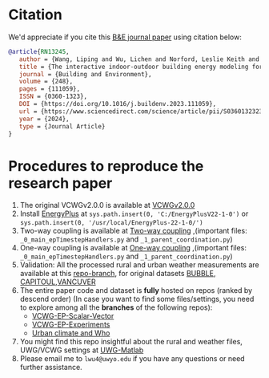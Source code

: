 # Citation

We'd appreciate if you cite this [B&E journal paper](https://www.sciencedirect.com/science/article/pii/S0360132323010867) using citation below:

```bibtex
@article{RN13245,
   author = {Wang, Liping and Wu, Lichen and Norford, Leslie Keith and Aliabadi, Amir A. and Lee, Edwin},
   title = {The interactive indoor-outdoor building energy modeling for enhancing the predictions of urban microclimates and building energy demands},
   journal = {Building and Environment},
   volume = {248},
   pages = {111059},
   ISSN = {0360-1323},
   DOI = {https://doi.org/10.1016/j.buildenv.2023.111059},
   url = {https://www.sciencedirect.com/science/article/pii/S0360132323010867},
   year = {2024},
   type = {Journal Article}
}
```

# Procedures to reproduce the research paper 

1. The original VCWGv2.0.0 is available at [VCWGv2.0.0](https://github.com/AmirAAliabadi/VCWGv2.0.0)
2. Install [EnergyPlus](https://github.com/NREL/EnergyPlus/releases/tag/v22.1.0) at `sys.path.insert(0, 'C:/EnergyPlusV22-1-0')` or `sys.path.insert(0, '/usr/local/EnergyPlus-22-1-0/')`
3. Two-way coupling is available at [Two-way coupling](https://github.com/xixihaha1995/VCWG_EP_Scalar_Vector/tree/vector) ,(important files: `_0_main_epTimestepHandlers.py` and `_1_parent_coordination.py`)
4. One-way coupling is available at [One-way coupling](https://github.com/xixihaha1995/VCWG_EP_Scalar_Vector/tree/scalar) ,(important files: `_0_main_epTimestepHandlers.py` and `_1_parent_coordination.py`)
5. Validation: All the processed rural and urban weather measurements are available at this [repo-branch](https://github.com/xixihaha1995/urban_climate_and_who/tree/why_improvements_on_Bypass/A_prepost_processing/_measurements), for original datasets [BUBBLE](https://ibis.geog.ubc.ca/~achristn/research/BUBBLE/data/BUBBLE_AT_IOP.txt,), [CAPITOUL](https://www.aeris-data.fr/en/catalogue-en/#masthead),[VANCUVER](https://ibis.geog.ubc.ca/~achristn/infrastructure/sunset.html)
6. The entire paper code and dataset is **fully** hosted on repos (ranked by descend order) (In case you want to find some files/settings, you need to explore among all the **branches** of the following repos):
    - [VCWG-EP-Scalar-Vector](https://github.com/xixihaha1995/VCWG_EP_Scalar_Vector)
    - [VCWG-EP-Experiments](https://github.com/xixihaha1995/VCWG_EP_Experiments)
    - [Urban climate and Who](https://github.com/xixihaha1995/urban_climate_and_who)
7. You might find this repo insightful about the rural and weather files, UWG/VCWG settings at [UWG-Matlab](https://github.com/hansukyang/UWG_Matlab)
8. Please email me to `lwu4@uwyo.edu` if you have any questions or need further assistance.
